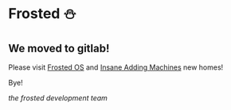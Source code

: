 # Frosted :snowman:

## We moved to gitlab!

Please visit [Frosted OS](https://gitlab.com/insane-adding-machines/frosted) and [Insane Adding Machines](https://gitlab.com/insane-adding-machines/) new homes!

Bye!

_the frosted development team_
